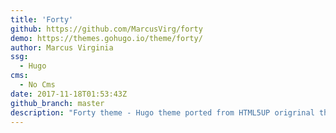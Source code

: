 ```yaml
---
title: 'Forty'
github: https://github.com/MarcusVirg/forty
demo: https://themes.gohugo.io/theme/forty/
author: Marcus Virginia
ssg:
  - Hugo
cms:
  - No Cms
date: 2017-11-18T01:53:43Z
github_branch: master
description: "Forty theme - Hugo theme ported from HTML5UP origrinal theme called Forty."
---
```

